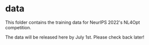 # data

This folder contains the training data for NeurIPS 2022's NL4Opt competition.

The data will be released here by July 1st. Please check back later!
